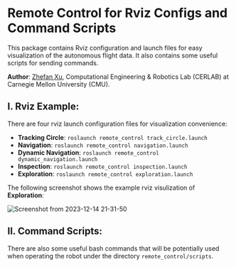 # Remote Control for Rviz Configs and Command Scripts
This package contains Rviz configuration and launch files for easy visualization of the autonomous flight data. It also contains some useful scripts for sending commands.

**Author**: [Zhefan Xu](https://zhefanxu.com/), Computational Engineering & Robotics Lab (CERLAB) at Carnegie Mellon University (CMU).

## I. Rviz Example:
There are four rviz launch configuration files for visualization convenience:
- **Tracking Circle**: ```roslaunch remote_control track_circle.launch```
- **Navigation**: ```roslaunch remote_control navigation.launch```
- **Dynamic Navigation**: ```roslaunch remote_control dynamic_navigation.launch```
- **Inspection**: ```roslaunch remote_control inspection.launch```
- **Exploration**: ```roslaunch remote_control exploration.launch```

The following screenshot shows the example rviz visulization of **Exploration**:

![Screenshot from 2023-12-14 21-31-50](https://github.com/Zhefan-Xu/remote_control/assets/55560905/3dfd5516-e50b-4185-b502-1bfad6b36ae3)


## II. Command Scripts:
There are also some useful bash commands that will be potentially used when operating the robot under the directory ```remote_control/scripts```.
